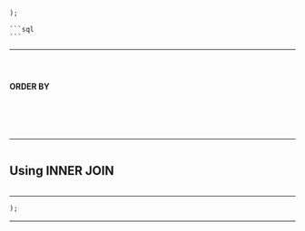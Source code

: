 




```sql
);


```


    ```sql
    ```

---





```sql
```



```sql
```



```sql
```

**ORDER BY**


```sql
```



```sql
```



```sql
```


```sql
```



```sql
```

---



```sql

```


## **Using INNER JOIN**


```sql
```

---






```sql
);

```





---

